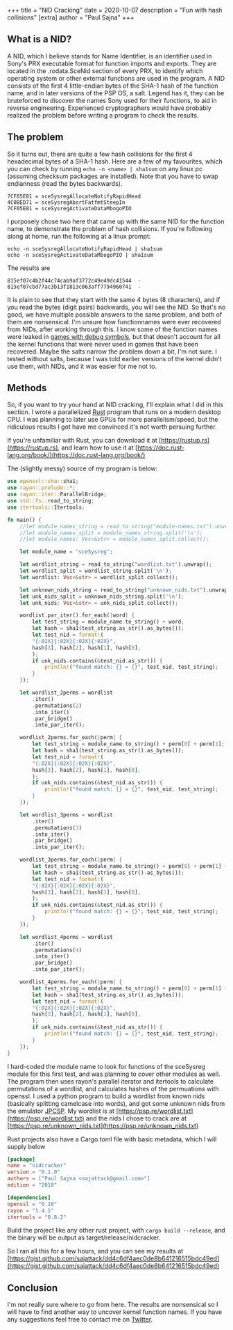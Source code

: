 +++
title = "NID Cracking"
date = 2020-10-07
description = "Fun with hash collisions"
[extra]
author = "Paul Sajna"
+++

## What is a NID?

A NID, which I believe stands for Name Identifier, is an identifier used in Sony's PRX
executable format for function imports and exports. They are located in the .rodata.SceNid
section of every PRX, to identify which operating system or other external functions are
used in the program. A NID consists of the first 4 little-endian bytes of the SHA-1 hash
of the function name, and in later versions of the PSP OS, a salt.  Legend has it, 
they can be bruteforced to discover the names Sony used for their functions, to aid in
reverse engineering. Experienced cryptographers would have probably realized the problem
before writing a program to check the results. 

## The problem

So it turns out, there are quite a few hash collisions for the first 4 hexadecimal bytes 
of a SHA-1 hash. Here are a few of my favourites, which you can check by running 
`echo -n <name> | sha1sum`
on any linux pc (assuming checksum packages are installed). Note that you have to swap 
endianness (read the bytes backwards). 

```
7CF05E81 = sceSysregAllocateNotifyRapidHead
4C0BED71 = sceSysregAbortFatfmtSteepIn
7CF05E81 = sceSysregActivateDataMbogoPIO
```
I purposely chose two here that came up with the same NID for the function name, to 
demonstrate the problem of hash collisions. If you're following along at home, run the 
following at a linux prompt:

```
echo -n sceSysregAllocateNotifyRapidHead | sha1sum
echo -n sceSysregActivateDataMbogoPIO | sha1sum
```

The results are

```
815ef07c4b2f44c74cab9af3772c49e49dc41544  -
815ef07cbd77ac3b13f1813c063aff7794960741  -
``` 
It is plain to see  that they start with the same 4 bytes (8 characters), and if you
read the bytes (digit pairs) backwards, you will see the NID. So that's no good, 
we have multiple possible answers to the same problem, and both of them are nonsensical. 
I'm unsure how functionnames were ever recovered from NIDs, after working through this.
I know some of the function names were leaked in [games with debug symbols](http://psp.re/blog/list/),
but that doesn't account for all the kernel functions that were never used in games
that have been recovered. Maybe the salts narrow the problem down a bit, I'm not sure.
I tested without salts, because I was told earlier versions of the kernel didn't use them,
with NIDs, and it was easier for me not to.

## Methods

So, if you want to try your hand at NID cracking, I'll explain what I did in this section.
I wrote a parallelized [Rust](https://rust-lang.org) program that runs on a modern
desktop CPU. I was planning to later use GPUs for more parallelism/speed, but the 
ridiculous results I got have me convinced it's not worth persuing further. 

If you're unfamiliar with Rust, you can download it at [https://rustup.rs](https://rustup.rs), and learn how to use it at [https://doc.rust-lang.org/book/](https://doc.rust-lang.org/book/)

The (slightly messy) source of my program is below:

```rust
use openssl::sha::sha1;
use rayon::prelude::*;
use rayon::iter::ParallelBridge;
use std::fs::read_to_string;
use itertools::Itertools;

fn main() {
    //let module_names_string = read_to_string("module-names.txt").unwrap();
    //let module_names_split = module_names_string.split('\n');
    //let module_names: Vec<&str> = module_names_split.collect();

    let module_name = "sceSysreg";

    let wordlist_string = read_to_string("wordlist.txt").unwrap();
    let wordlist_split = wordlist_string.split('\n');
    let wordlist: Vec<&str> = wordlist_split.collect();

    let unknown_nids_string = read_to_string("unknown_nids.txt").unwrap();
    let unk_nids_split = unknown_nids_string.split('\n');
    let unk_nids: Vec<&str> = unk_nids_split.collect();

    wordlist.par_iter().for_each(|word| {
        let test_string = module_name.to_string() + word;
        let hash = sha1(test_string.as_str().as_bytes());
        let test_nid = format!(
        "{:02X}{:02X}{:02X}{:02X}",
        hash[3], hash[2], hash[1], hash[0],
        );
        if unk_nids.contains(&test_nid.as_str()) {
            println!("found match: {} = {}", test_nid, test_string);
        }
    });

    let wordlist_2perms = wordlist
        .iter()
        .permutations(2)
        .into_iter()
        .par_bridge()
        .into_par_iter();

    wordlist_2perms.for_each(|perm| {
        let test_string = module_name.to_string() + perm[0] + perm[1];
        let hash = sha1(test_string.as_str().as_bytes());
        let test_nid = format!(
        "{:02X}{:02X}{:02X}{:02X}",
        hash[3], hash[2], hash[1], hash[0],
        );
        if unk_nids.contains(&test_nid.as_str()) {
            println!("found match: {} = {}", test_nid, test_string);
        }
    });

    let wordlist_3perms = wordlist
        .iter()
        .permutations(3)
        .into_iter()
        .par_bridge()
        .into_par_iter();

    wordlist_3perms.for_each(|perm| {
        let test_string = module_name.to_string() + perm[0] + perm[1] + perm[2];
        let hash = sha1(test_string.as_str().as_bytes());
        let test_nid = format!(
        "{:02X}{:02X}{:02X}{:02X}",
        hash[3], hash[2], hash[1], hash[0],
        );
        if unk_nids.contains(&test_nid.as_str()) {
            println!("found match: {} = {}", test_nid, test_string);
        }
    });

    let wordlist_4perms = wordlist
        .iter()
        .permutations(4)
        .into_iter()
        .par_bridge()
        .into_par_iter();

    wordlist_4perms.for_each(|perm| {
        let test_string = module_name.to_string() + perm[0] + perm[1] + perm[2] + perm[3];
        let hash = sha1(test_string.as_str().as_bytes());
        let test_nid = format!(
        "{:02X}{:02X}{:02X}{:02X}",
        hash[3], hash[2], hash[1], hash[0],
        );
        if unk_nids.contains(&test_nid.as_str()) {
            println!("found match: {} = {}", test_nid, test_string);
        }
    });
}
```

I hard-coded the module name to look for functions of the sceSysreg module for this first
test, and was planning to cover other modules as well. The program then uses rayon's parallel iterator and itertools to calculate permutations of a wordlist, and calculates hashes of the permuations with openssl. I used a python program to build a wordlist from known nids (basically splitting camelcase into words), and got some unknown nids from the emulator 
[JPCSP](https://github.com/jpcsp/jpcsp/blob/d4c891ec1e9ba820a70a9f17ba0af3295b593c6b/src/jpcsp/HLE/modules/sceSysreg.java). My wordlist is at [https://psp.re/wordlist.txt](https://psp.re/wordlist.txt) and the nids I chose to crack are at [https://psp.re/unknown_nids.txt](https://psp.re/unknown_nids.txt)

Rust projects also have a Cargo.toml file with basic metadata, which I will supply below

```toml
[package]
name = "nidcracker"
version = "0.1.0"
authors = ["Paul Sajna <sajattack@gmail.com>"]
edition = "2018"

[dependencies]
openssl = "0.10"
rayon = "1.4.1"
itertools = "0.8.2"
```

Build the project like any other rust project, with `cargo build --release`, and the binary
will be output as target/release/nidcracker.

So I ran all this for a few hours, and you can see my results at [https://gist.github.com/sajattack/dd4c6df4aec0de8b641216515bdc49ed](https://gist.github.com/sajattack/dd4c6df4aec0de8b641216515bdc49ed)

## Conclusion

I'm not really sure where to go from here. The results are nonsensical so I will have to
find another way to uncover kernel function names. If you have any suggestions feel free
to contact me on [Twitter](https://twitter.com/sajattack).

